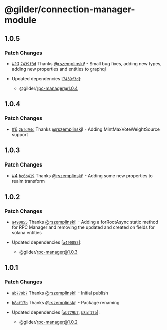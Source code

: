 # @gilder/connection-manager-module

## 1.0.5

### Patch Changes

- [#10](https://github.com/Gilder-Labs/backend-services/pull/10) [`7439f3d`](https://github.com/Gilder-Labs/backend-services/commit/7439f3d540b0a800ed3815f37dedd2b6110cf80f) Thanks [@rszemplinski](https://github.com/rszemplinski)! - Small bug fixes, adding new types, adding new properties and entities to graphql

- Updated dependencies [[`7439f3d`](https://github.com/Gilder-Labs/backend-services/commit/7439f3d540b0a800ed3815f37dedd2b6110cf80f)]:
  - @gilder/rpc-manager@1.0.4

## 1.0.4

### Patch Changes

- [#6](https://github.com/Gilder-Labs/backend-services/pull/6) [`2bfd94c`](https://github.com/Gilder-Labs/backend-services/commit/2bfd94ce784c2dcb06910dd12a586c90adf25a47) Thanks [@rszemplinski](https://github.com/rszemplinski)! - Adding MintMaxVoteWeightSource support

## 1.0.3

### Patch Changes

- [#4](https://github.com/Gilder-Labs/backend-services/pull/4) [`bc6b419`](https://github.com/Gilder-Labs/backend-services/commit/bc6b4195760b7e142a80b0d203be83fb332baa19) Thanks [@rszemplinski](https://github.com/rszemplinski)! - Adding some new properties to realm transform

## 1.0.2

### Patch Changes

- [`a490855`](https://github.com/Gilder-Labs/backend-services/commit/a490855b06426457e52d127c128560b145580079) Thanks [@rszemplinski](https://github.com/rszemplinski)! - Adding a forRootAsync static method for RPC Manager and removing the updated and created on fields for solana entities

- Updated dependencies [[`a490855`](https://github.com/Gilder-Labs/backend-services/commit/a490855b06426457e52d127c128560b145580079)]:
  - @gilder/rpc-manager@1.0.3

## 1.0.1

### Patch Changes

- [`ab779b7`](https://github.com/Gilder-Labs/backend-services/commit/ab779b72fb24d3378d53c7d06e794cc5dc0c2277) Thanks [@rszemplinski](https://github.com/rszemplinski)! - Initial publish

- [`b8af17b`](https://github.com/Gilder-Labs/backend-services/commit/b8af17b3e92501702f61728c71278b12f7a736db) Thanks [@rszemplinski](https://github.com/rszemplinski)! - Package renaming

- Updated dependencies [[`ab779b7`](https://github.com/Gilder-Labs/backend-services/commit/ab779b72fb24d3378d53c7d06e794cc5dc0c2277), [`b8af17b`](https://github.com/Gilder-Labs/backend-services/commit/b8af17b3e92501702f61728c71278b12f7a736db)]:
  - @gilder/rpc-manager@1.0.2
